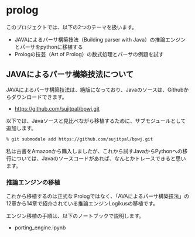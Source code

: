 # prolog
このプロジェクトでは、以下の2つのテーマを扱います。
- JAVAによるパーサ構築技法（Building parser with Java）の推論エンジンとパーサをpythonに移植する
- Prologの技芸（Art of Prolog）の数式処理とパーサの例題を試す

## JAVAによるパーサ構築技法について

JAVAによるパーサ構築技法は、絶版になっており、Javaのソースは、Githubからダウンロードできます。
- https://github.com/sujitpal/bpwj.git

以下では、Javaソースと見比べながら移植するために、サブモジュールとして追加します。

```bash
% git submodule add https://github.com/sujitpal/bpwj.git
```

私は古書をAmazonから購入しましたが、これから試すJavaからPythonへの移行については、Javaのソースコードがあれば、なんとかトレースできると思います。

### 推論エンジンの移植
これから移植するのは正式な Prologではなく、「AVAによるパーサ構築技法」の12章から14章で紹介されている推論エンジンLogikusの移植です。

エンジン移植の手順は、以下のノートブックで説明します。
- porting_engine.ipynb




